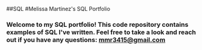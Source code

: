 ##SQL
#Melissa Martinez's SQL Portfolio

### Welcome to my SQL portfolio! This code repository contains examples of SQL I've written. Feel free to take a look and reach out if you have any questions: mmr3415@gmail.com
